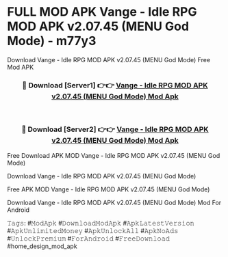 # FULL MOD APK Vange - Idle RPG MOD APK v2.07.45 (MENU God Mode) - m77y3
Download Vange - Idle RPG MOD APK v2.07.45 (MENU God Mode) Free Mod APK

<div align="center">
<h3>🔴 Download [Server1] 👉👉 <a href="https://apk-comot.site?title=Vange_-_Idle_RPG_MOD_APK_v2.07.45_(MENU_God_Mode)">Vange - Idle RPG MOD APK v2.07.45 (MENU God Mode) Mod Apk</a></h3><br>

<h3>🔴 Download [Server2] 👉👉 <a href="https://apk-comot.site?title=Vange_-_Idle_RPG_MOD_APK_v2.07.45_(MENU_God_Mode)">Vange - Idle RPG MOD APK v2.07.45 (MENU God Mode) Mod Apk</a></h3>
</div>


Free Download APK MOD Vange - Idle RPG MOD APK v2.07.45 (MENU God Mode)

Download Vange - Idle RPG MOD APK v2.07.45 (MENU God Mode) 

Free APK MOD Vange - Idle RPG MOD APK v2.07.45 (MENU God Mode) 

Download Vange - Idle RPG MOD APK v2.07.45 (MENU God Mode) Mod For Android

𝚃𝚊𝚐𝚜: #𝙼𝚘𝚍𝙰𝚙𝚔 #𝙳𝚘𝚠𝚗𝚕𝚘𝚊𝚍𝙼𝚘𝚍𝙰𝚙𝚔 #𝙰𝚙𝚔𝙻𝚊𝚝𝚎𝚜𝚝𝚅𝚎𝚛𝚜𝚒𝚘𝚗 #𝙰𝚙𝚔𝚄𝚗𝚕𝚒𝚖𝚒𝚝𝚎𝚍𝙼𝚘𝚗𝚎𝚢 #𝙰𝚙𝚔𝚄𝚗𝚕𝚘𝚌𝚔𝙰𝚕𝚕 #𝙰𝚙𝚔𝙽𝚘𝙰𝚍𝚜 #𝚄𝚗𝚕𝚘𝚌𝚔𝙿𝚛𝚎𝚖𝚒𝚞𝚖 #𝙵𝚘𝚛𝙰𝚗𝚍𝚛𝚘𝚒𝚍 #𝙵𝚛𝚎𝚎𝙳𝚘𝚠𝚗𝚕𝚘𝚊𝚍 #home_design_mod_apk